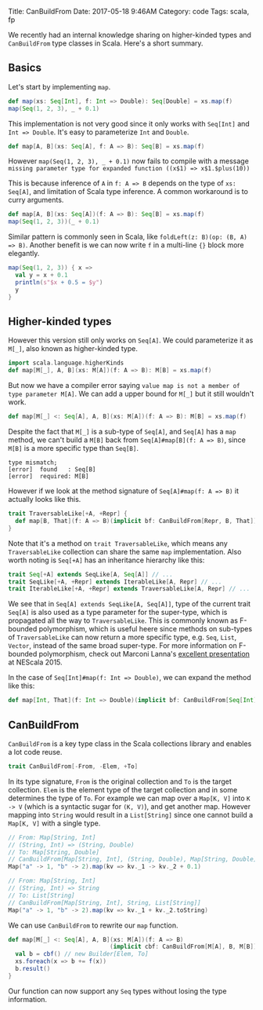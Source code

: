 Title: CanBuildFrom
Date: 2017-05-18 9:46AM
Category: code
Tags: scala, fp

We recently had an internal knowledge sharing on higher-kinded types and `CanBuildFrom` type classes in Scala. Here's a short summary.

## Basics

Let's start by implementing `map`.

```scala
def map(xs: Seq[Int], f: Int => Double): Seq[Double] = xs.map(f)
map(Seq(1, 2, 3), _ + 0.1)
```

This implementation is not very good since it only works with `Seq[Int]` and `Int => Double`. It's easy to parameterize `Int` and `Double`.

```scala
def map[A, B](xs: Seq[A], f: A => B): Seq[B] = xs.map(f)
```

However `map(Seq(1, 2, 3), _ + 0.1)` now fails to compile with a message `missing parameter type for expanded function ((x$1) => x$1.$plus(10))`

This is because inference of `A` in `f: A => B` depends on the type of `xs: Seq[A]`, and limitation of Scala type inference. A common workaround is to curry arguments.

```scala
def map[A, B](xs: Seq[A])(f: A => B): Seq[B] = xs.map(f)
map(Seq(1, 2, 3))(_ + 0.1)
```

Similar pattern is commonly seen in Scala, like `foldLeft(z: B)(op: (B, A) => B)`. Another benefit is we can now write `f` in a multi-line `{}` block more elegantly.

```scala
map(Seq(1, 2, 3)) { x =>
  val y = x + 0.1
  println(s"$x + 0.5 = $y")
  y
}
```

## Higher-kinded types

However this version still only works on `Seq[A]`. We could parameterize it as `M[_]`, also known as higher-kinded type.

```scala
import scala.language.higherKinds
def map[M[_], A, B](xs: M[A])(f: A => B): M[B] = xs.map(f)
```

But now we have a compiler error saying `value map is not a member of type parameter M[A]`. We can add a upper bound for `M[_]` but it still wouldn't work.

```scala
def map[M[_] <: Seq[A], A, B](xs: M[A])(f: A => B): M[B] = xs.map(f)
```

Despite the fact that `M[_]` is a sub-type of `Seq[A]`, and `Seq[A]` has a `map` method, we can't build a `M[B]` back from `Seq[A]#map[B](f: A => B)`, since `M[B]` is a more specific type than `Seq[B]`.

```
type mismatch;
[error]  found   : Seq[B]
[error]  required: M[B]
```

However if we look at the method signature of `Seq[A]#map(f: A => B)` it actually looks like this.

```scala
trait TraversableLike[+A, +Repr] {
  def map[B, That](f: A => B)(implicit bf: CanBuildFrom[Repr, B, That]): That
}
```

Note that it's a method on `trait TraversableLike`, which means any `TraversableLike` collection can share the same `map` implementation. Also worth noting is `Seq[+A]` has an inheritance hierarchy like this:

```scala
trait Seq[+A] extends SeqLike[A, Seq[A]] // ...
trait SeqLike[+A, +Repr] extends IterableLike[A, Repr] // ...
trait IterableLike[+A, +Repr] extends TraversableLike[A, Repr] // ...
```

We see that in `Seq[A] extends SeqLike[A, Seq[A]]`, type of the current trait `Seq[A]` is also used as a type parameter for the super-type, which is propagated all the way to `TraversableLike`. This is commonly known as F-bounded polymorphism, which is useful heere since methods on sub-types of `TraversableLike` can now return a more specific type, e.g. `Seq`, `List`, `Vector`, instead of the same broad super-type. For more information on F-bounded polymorphism, check out Marconi Lanna's [excellent presentation](https://github.com/marconilanna/NEScala2015) at NEScala 2015.

In the case of `Seq[Int]#map(f: Int => Double)`, we can expand the method like this:

```scala
def map[Int, That](f: Int => Double)(implicit bf: CanBuildFrom[Seq[Int], Double, That])
```

## CanBuildFrom

`CanBuildFrom` is a key type class in the Scala collections library and enables a lot code reuse.

```scala
trait CanBuildFrom[-From, -Elem, +To]
```

In its type signature, `From` is the original collection and `To` is the target collection. `Elem` is the element type of the target collection and in some determines the type of `To`. For example we can map over a `Map[K, V]` into `K -> V` (which is a syntactic sugar for `(K, V)`), and get another map. However mapping into `String` would result in a `List[String]` since one cannot build a `Map[K, V]` with a single type.

```scala
// From: Map[String, Int]
// (String, Int) => (String, Double)
// To: Map[String, Double]
// CanBuildFrom[Map[String, Int], (String, Double), Map[String, Double]]
Map("a" -> 1, "b" -> 2).map(kv => kv._1 -> kv._2 + 0.1)

// From: Map[String, Int]
// (String, Int) => String
// To: List[String]
// CanBuildFrom[Map[String, Int], String, List[String]]
Map("a" -> 1, "b" -> 2).map(kv => kv._1 + kv._2.toString)
```

We can use `CanBuildFrom` to rewrite our `map` function.

```scala
def map[M[_] <: Seq[A], A, B](xs: M[A])(f: A => B)
                             (implicit cbf: CanBuildFrom[M[A], B, M[B]]): M[B] = {
  val b = cbf() // new Builder[Elem, To]
  xs.foreach(x => b += f(x))
  b.result()
}
```

Our function can now support any `Seq` types without losing the type information.
